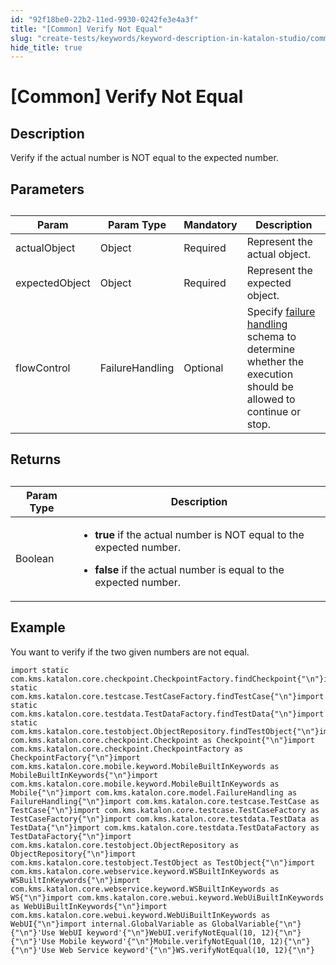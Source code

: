 ```yaml
---
id: "92f18be0-22b2-11ed-9930-0242fe3e4a3f"
title: "[Common] Verify Not Equal"
slug: "create-tests/keywords/keyword-description-in-katalon-studio/common-assertions/common-verify-not-equal"
hide_title: true
---
```


# <a id="id_0" class="anchor_top_offset"/><a id="ariaid-title1" class="anchor_top_offset"/>[Common] Verify Not Equal


## <a id="id_0__id_1" class="anchor_top_offset"/>Description  

              
<p xmlns="http://www.w3.org/1999/xhtml" className="p">Verify if the actual number is NOT equal to the expected   number.</p> 
      

## <a id="id_0__id_2" class="anchor_top_offset"/>Parameters  

              
<table xmlns="http://www.w3.org/1999/xhtml" className="table anchor_top_offset" id="id_0__75c5ee87-1788-4865-8bff-9e321f77a2c8"><caption /><thead className="thead"><tr className><th className="entry anchor_top_offset" id="id_0__75c5ee87-1788-4865-8bff-9e321f77a2c8__entry__1">Param</th><th className="entry anchor_top_offset" id="id_0__75c5ee87-1788-4865-8bff-9e321f77a2c8__entry__2">Param Type</th><th className="entry anchor_top_offset" id="id_0__75c5ee87-1788-4865-8bff-9e321f77a2c8__entry__3">Mandatory</th><th className="entry anchor_top_offset" id="id_0__75c5ee87-1788-4865-8bff-9e321f77a2c8__entry__4">Description</th></tr></thead><tbody className="tbody"><tr className><td className="entry" headers="id_0__75c5ee87-1788-4865-8bff-9e321f77a2c8__entry__1 id_0__75c5ee87-1788-4865-8bff-9e321f77a2c8__entry__2 id_0__75c5ee87-1788-4865-8bff-9e321f77a2c8__entry__3 id_0__75c5ee87-1788-4865-8bff-9e321f77a2c8__entry__4 ">actualObject</td><td className="entry" headers="id_0__75c5ee87-1788-4865-8bff-9e321f77a2c8__entry__1 id_0__75c5ee87-1788-4865-8bff-9e321f77a2c8__entry__2 id_0__75c5ee87-1788-4865-8bff-9e321f77a2c8__entry__3 id_0__75c5ee87-1788-4865-8bff-9e321f77a2c8__entry__4 ">Object</td><td className="entry" headers="id_0__75c5ee87-1788-4865-8bff-9e321f77a2c8__entry__1 id_0__75c5ee87-1788-4865-8bff-9e321f77a2c8__entry__2 id_0__75c5ee87-1788-4865-8bff-9e321f77a2c8__entry__3 id_0__75c5ee87-1788-4865-8bff-9e321f77a2c8__entry__4 ">Required</td><td className="entry" headers="id_0__75c5ee87-1788-4865-8bff-9e321f77a2c8__entry__1 id_0__75c5ee87-1788-4865-8bff-9e321f77a2c8__entry__2 id_0__75c5ee87-1788-4865-8bff-9e321f77a2c8__entry__3 id_0__75c5ee87-1788-4865-8bff-9e321f77a2c8__entry__4 ">Represent the actual object.</td></tr><tr className><td className="entry" headers="id_0__75c5ee87-1788-4865-8bff-9e321f77a2c8__entry__1 id_0__75c5ee87-1788-4865-8bff-9e321f77a2c8__entry__2 id_0__75c5ee87-1788-4865-8bff-9e321f77a2c8__entry__3 id_0__75c5ee87-1788-4865-8bff-9e321f77a2c8__entry__4 ">expectedObject</td><td className="entry" headers="id_0__75c5ee87-1788-4865-8bff-9e321f77a2c8__entry__1 id_0__75c5ee87-1788-4865-8bff-9e321f77a2c8__entry__2 id_0__75c5ee87-1788-4865-8bff-9e321f77a2c8__entry__3 id_0__75c5ee87-1788-4865-8bff-9e321f77a2c8__entry__4 ">Object</td><td className="entry" headers="id_0__75c5ee87-1788-4865-8bff-9e321f77a2c8__entry__1 id_0__75c5ee87-1788-4865-8bff-9e321f77a2c8__entry__2 id_0__75c5ee87-1788-4865-8bff-9e321f77a2c8__entry__3 id_0__75c5ee87-1788-4865-8bff-9e321f77a2c8__entry__4 ">Required</td><td className="entry" headers="id_0__75c5ee87-1788-4865-8bff-9e321f77a2c8__entry__1 id_0__75c5ee87-1788-4865-8bff-9e321f77a2c8__entry__2 id_0__75c5ee87-1788-4865-8bff-9e321f77a2c8__entry__3 id_0__75c5ee87-1788-4865-8bff-9e321f77a2c8__entry__4 ">Represent the expected object.</td></tr><tr className><td className="entry" headers="id_0__75c5ee87-1788-4865-8bff-9e321f77a2c8__entry__1 id_0__75c5ee87-1788-4865-8bff-9e321f77a2c8__entry__2 id_0__75c5ee87-1788-4865-8bff-9e321f77a2c8__entry__3 id_0__75c5ee87-1788-4865-8bff-9e321f77a2c8__entry__4 ">flowControl</td><td className="entry" headers="id_0__75c5ee87-1788-4865-8bff-9e321f77a2c8__entry__1 id_0__75c5ee87-1788-4865-8bff-9e321f77a2c8__entry__2 id_0__75c5ee87-1788-4865-8bff-9e321f77a2c8__entry__3 id_0__75c5ee87-1788-4865-8bff-9e321f77a2c8__entry__4 ">FailureHandling</td><td className="entry" headers="id_0__75c5ee87-1788-4865-8bff-9e321f77a2c8__entry__1 id_0__75c5ee87-1788-4865-8bff-9e321f77a2c8__entry__2 id_0__75c5ee87-1788-4865-8bff-9e321f77a2c8__entry__3 id_0__75c5ee87-1788-4865-8bff-9e321f77a2c8__entry__4 ">Optional</td><td className="entry" headers="id_0__75c5ee87-1788-4865-8bff-9e321f77a2c8__entry__1 id_0__75c5ee87-1788-4865-8bff-9e321f77a2c8__entry__2 id_0__75c5ee87-1788-4865-8bff-9e321f77a2c8__entry__3 id_0__75c5ee87-1788-4865-8bff-9e321f77a2c8__entry__4 ">Specify <a className="xref" href="/docs/maintain/configure-failure-handling-settings-in-katalon-studio">failure handling</a> schema to         determine whether the execution should be allowed to continue or         stop.</td></tr></tbody></table> 
      

## <a id="id_0__id_3" class="anchor_top_offset"/>Returns

              
<table xmlns="http://www.w3.org/1999/xhtml" className="table anchor_top_offset" id="id_0__4ef70d98-2ba9-4510-a86d-ab50f9dc4c47"><caption /><thead className="thead"><tr className><th className="entry anchor_top_offset" id="id_0__4ef70d98-2ba9-4510-a86d-ab50f9dc4c47__entry__1">Param Type</th><th className="entry anchor_top_offset" id="id_0__4ef70d98-2ba9-4510-a86d-ab50f9dc4c47__entry__2">Description</th></tr></thead><tbody className="tbody"><tr className><td className="entry" headers="id_0__4ef70d98-2ba9-4510-a86d-ab50f9dc4c47__entry__1 id_0__4ef70d98-2ba9-4510-a86d-ab50f9dc4c47__entry__2 ">Boolean</td><td className="entry" headers="id_0__4ef70d98-2ba9-4510-a86d-ab50f9dc4c47__entry__1 id_0__4ef70d98-2ba9-4510-a86d-ab50f9dc4c47__entry__2 ">         <ul className="ul"><li className="li">             <p className="p">               <strong className="ph b">true</strong> if the actual number is NOT               equal to the expected number.</p>           </li><li className="li">             <p className="p">               <strong className="ph b">false</strong> if the actual number is equal to the               expected number.</p>           </li></ul>       </td></tr></tbody></table> 
      

## <a id="id_0__id_4" class="anchor_top_offset"/>Example  

              
<p xmlns="http://www.w3.org/1999/xhtml" className="p">You want to verify if the two given numbers are not equal.</p> 
              
<pre xmlns="http://www.w3.org/1999/xhtml" className="pre codeblock"><code>import static com.kms.katalon.core.checkpoint.CheckpointFactory.findCheckpoint{"\n"}import static com.kms.katalon.core.testcase.TestCaseFactory.findTestCase{"\n"}import static com.kms.katalon.core.testdata.TestDataFactory.findTestData{"\n"}import static com.kms.katalon.core.testobject.ObjectRepository.findTestObject{"\n"}import com.kms.katalon.core.checkpoint.Checkpoint as Checkpoint{"\n"}import com.kms.katalon.core.checkpoint.CheckpointFactory as CheckpointFactory{"\n"}import com.kms.katalon.core.mobile.keyword.MobileBuiltInKeywords as MobileBuiltInKeywords{"\n"}import com.kms.katalon.core.mobile.keyword.MobileBuiltInKeywords as Mobile{"\n"}import com.kms.katalon.core.model.FailureHandling as FailureHandling{"\n"}import com.kms.katalon.core.testcase.TestCase as TestCase{"\n"}import com.kms.katalon.core.testcase.TestCaseFactory as TestCaseFactory{"\n"}import com.kms.katalon.core.testdata.TestData as TestData{"\n"}import com.kms.katalon.core.testdata.TestDataFactory as TestDataFactory{"\n"}import com.kms.katalon.core.testobject.ObjectRepository as ObjectRepository{"\n"}import com.kms.katalon.core.testobject.TestObject as TestObject{"\n"}import com.kms.katalon.core.webservice.keyword.WSBuiltInKeywords as WSBuiltInKeywords{"\n"}import com.kms.katalon.core.webservice.keyword.WSBuiltInKeywords as WS{"\n"}import com.kms.katalon.core.webui.keyword.WebUiBuiltInKeywords as WebUiBuiltInKeywords{"\n"}import com.kms.katalon.core.webui.keyword.WebUiBuiltInKeywords as WebUI{"\n"}import internal.GlobalVariable as GlobalVariable{"\n"}{"\n"}'Use WebUI keyword'{"\n"}WebUI.verifyNotEqual(10, 12){"\n"}{"\n"}'Use Mobile keyword'{"\n"}Mobile.verifyNotEqual(10, 12){"\n"}{"\n"}'Use Web Service keyword'{"\n"}WS.verifyNotEqual(10, 12){"\n"}</code></pre> 
            
